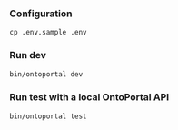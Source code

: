 ### Configuration
```
cp .env.sample .env 
```

### Run dev
```bash 
bin/ontoportal dev 
```

### Run test with a local OntoPortal API  
```bash 
bin/ontoportal test 
```

